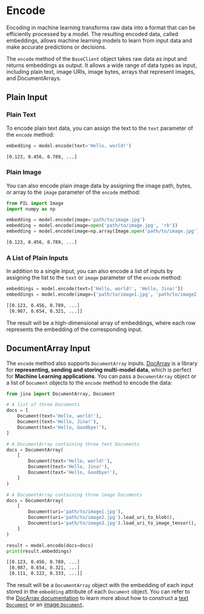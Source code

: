 # Encode

Encoding in machine learning transforms raw data into a format that can be efficiently processed by a model.
The resulting encoded data, called embeddings, allows machine learning models to learn from input data and make accurate predictions or decisions.

The `encode` method of the `BaseClient` object takes raw data as input and returns embeddings as output.
It allows a wide range of data types as input, including plain text, image URIs, image bytes, arrays that represent images, and DocumentArrays.

## Plain Input

### Plain Text

To encode plain text data, you can assign the text to the `text` parameter of the `encode` method:

```python
embedding = model.encode(text='Hello, world!')
```

```bash
[0.123, 0.456, 0.789, ...]
```

### Plain Image

You can also encode plain image data by assigning the image path, bytes, or array to the `image` parameter of the `encode` method:

```python
from PIL import Image
import numpy as np

embedding = model.encode(image='path/to/image.jpg')
embedding = model.encode(image=open('path/to/image.jpg', 'rb'))
embedding = model.encode(image=np.array(Image.open('path/to/image.jpg')))
```

```bash
[0.123, 0.456, 0.789, ...]
```

### A List of Plain Inputs

In addition to a single input, you can also encode a list of inputs by assigning the list to the `text` or `image` parameter of the `encode` method:

```python
embeddings = model.encode(text=['Hello, world!', 'Hello, Jina!'])
embeddings = model.encode(image=['path/to/image1.jpg', 'path/to/image2.jpg'])
```

```bash
[[0.123, 0.456, 0.789, ...]
 [0.987, 0.654, 0.321, ...]]
```

The result will be a high-dimensional array of embeddings, where each row represents the embedding of the corresponding input.

## DocumentArray Input

The `encode` method also supports `DocumentArray` inputs.
[DocArray](https://github.com/docarray/docarray) is a library for **representing, sending and storing multi-model data**, which is perfect for **Machine Learning applications**.
You can pass a `DocumentArray` object or a list of `Document` objects to the `encode` method to encode the data:

```python
from jina import DocumentArray, Document

# A list of three Documents
docs = [
    Document(text='Hello, world!'),
    Document(text='Hello, Jina!'),
    Document(text='Hello, Goodbye!'),
]

# A DocumentArray containing three text Documents
docs = DocumentArray(
    [
        Document(text='Hello, world!'),
        Document(text='Hello, Jina!'),
        Document(text='Hello, Goodbye!'),
    ]
)

# A DocumentArray containing three image Documents
docs = DocumentArray(
    [
        Document(uri='path/to/image1.jpg'),
        Document(uri='path/to/image2.jpg').load_uri_to_blob(),
        Document(uri='path/to/image3.jpg').load_uri_to_image_tensor(),
    ]
)

result = model.encode(docs=docs)
print(result.embeddings)
```

```bash
[[0.123, 0.456, 0.789, ...]
 [0.987, 0.654, 0.321, ...]
 [0.111, 0.222, 0.333, ...]]
```

The result will be a `DocumentArray` object with the embedding of each input stored in the `embedding` attribute of each `Document` object.
You can refer to the [DocArray documentation](https://docarray.org/legacy-docs/) to learn more about how to construct a [text `Document`](https://docarray.org/legacy-docs/datatypes/text/) or an [image `Document`](https://docarray.org/legacy-docs/datatypes/image/).